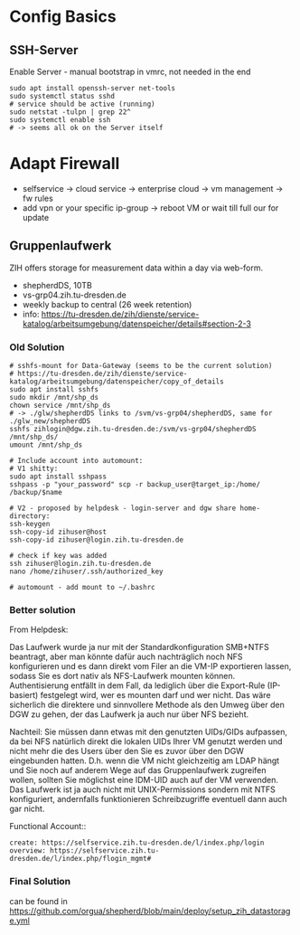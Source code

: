 # Config Basics

## SSH-Server

Enable Server - manual bootstrap in vmrc, not needed in the end

```Shell
sudo apt install openssh-server net-tools
sudo systemctl status sshd
# service should be active (running)
sudo netstat -tulpn | grep 22^
sudo systemctl enable ssh
# -> seems all ok on the Server itself
```

# Adapt Firewall

- selfservice -> cloud service -> enterprise cloud -> vm management -> fw rules
- add vpn or your specific ip-group -> reboot VM or wait till full our for update





## Gruppenlaufwerk

ZIH offers storage for measurement data within a day via web-form.

- shepherdDS, 10TB
- vs-grp04.zih.tu-dresden.de
- weekly backup to central (26 week retention)
- info: https://tu-dresden.de/zih/dienste/service-katalog/arbeitsumgebung/datenspeicher/details#section-2-3

### Old Solution

```Shell
# sshfs-mount for Data-Gateway (seems to be the current solution)
# https://tu-dresden.de/zih/dienste/service-katalog/arbeitsumgebung/datenspeicher/copy_of_details
sudo apt install sshfs
sudo mkdir /mnt/shp_ds
chown service /mnt/shp_ds
# -> ./glw/shepherdDS links to /svm/vs-grp04/shepherdDS, same for ./glw_new/shepherdDS
sshfs zihlogin@dgw.zih.tu-dresden.de:/svm/vs-grp04/shepherdDS /mnt/shp_ds/
umount /mnt/shp_ds

# Include account into automount:
# V1 shitty:
sudo apt install sshpass
sshpass -p "your_password" scp -r backup_user@target_ip:/home/ /backup/$name

# V2 - proposed by helpdesk - login-server and dgw share home-directory:
ssh-keygen
ssh-copy-id zihuser@host
ssh-copy-id zihuser@login.zih.tu-dresden.de

# check if key was added
ssh zihuser@login.zih.tu-dresden.de
nano /home/zihuser/.ssh/authorized_key

# automount - add mount to ~/.bashrc
```

### Better solution 

From Helpdesk:

Das Laufwerk wurde ja nur mit der Standardkonfiguration SMB+NTFS beantragt, aber man könnte dafür auch nachträglich noch NFS konfigurieren und es dann direkt vom Filer an die VM-IP exportieren lassen, sodass Sie es dort nativ als NFS-Laufwerk mounten können. Authentisierung entfällt in dem Fall, da lediglich über die Export-Rule (IP-basiert) festgelegt wird, wer es mounten darf und wer nicht.
Das wäre sicherlich die direktere und sinnvollere Methode als den Umweg über den DGW zu gehen, der das Laufwerk ja auch nur über NFS bezieht.

Nachteil: Sie müssen dann etwas mit den genutzten UIDs/GIDs aufpassen, da bei NFS natürlich direkt die lokalen UIDs Ihrer VM genutzt werden und nicht mehr die des Users über den Sie es zuvor über den DGW eingebunden hatten. D.h. wenn die VM nicht gleichzeitig am LDAP hängt und Sie noch auf anderem Wege auf das Gruppenlaufwerk zugreifen wollen, sollten Sie möglichst eine IDM-UID auch auf der VM verwenden.
Das Laufwerk ist ja auch nicht mit UNIX-Permissions sondern mit NTFS konfiguriert, andernfalls funktionieren Schreibzugriffe eventuell dann auch gar nicht.

Functional Account::

    create: https://selfservice.zih.tu-dresden.de/l/index.php/login
    overview: https://selfservice.zih.tu-dresden.de/l/index.php/flogin_mgmt#

### Final Solution

can be found in https://github.com/orgua/shepherd/blob/main/deploy/setup_zih_datastorage.yml

